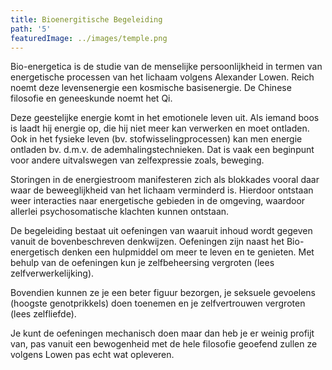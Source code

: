 ```yaml
---
title: Bioenergitische Begeleiding
path: '5'
featuredImage: ../images/temple.png
---
```


Bio-energetica is de studie van de menselijke persoonlijkheid in termen van energetische processen van het lichaam volgens Alexander Lowen. Reich noemt deze levensenergie een kosmische basisenergie. De Chinese filosofie en geneeskunde noemt het Qi. 

 Deze geestelijke energie komt in het emotionele leven uit. Als iemand boos is laadt hij energie op, die hij niet meer kan verwerken en moet ontladen. Ook in het fysieke leven (bv. stofwisselingprocessen) kan men energie ontladen bv. d.m.v. de ademhalingstechnieken. Dat is vaak een beginpunt voor andere uitvalswegen van zelfexpressie zoals, beweging. 

Storingen in de energiestroom manifesteren zich als blokkades vooral daar waar de beweeglijkheid van het lichaam verminderd is. Hierdoor ontstaan weer interacties naar energetische gebieden in de omgeving, waardoor allerlei psychosomatische klachten kunnen ontstaan. 

De begeleiding bestaat uit oefeningen van waaruit inhoud wordt gegeven vanuit de bovenbeschreven denkwijzen. Oefeningen zijn naast het Bio-energetisch denken een hulpmiddel om meer te leven en te genieten. Met behulp van de oefeningen kun je zelfbeheersing vergroten (lees zelfverwerkelijking). 

Bovendien kunnen ze je een beter figuur bezorgen, je seksuele gevoelens (hoogste genotprikkels) doen toenemen en je zelfvertrouwen vergroten (lees zelfliefde). 

Je kunt de oefeningen mechanisch doen maar dan heb je er weinig profijt van, pas vanuit een bewogenheid met de hele filosofie geoefend zullen ze volgens Lowen pas echt wat opleveren.
